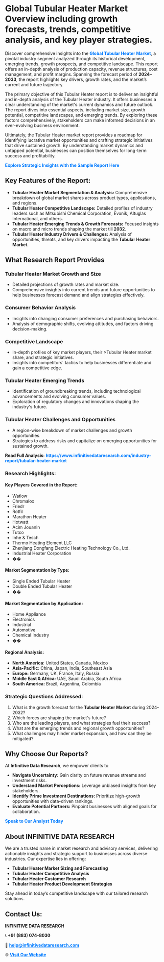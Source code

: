 <h1>Global Tubular Heater Market Overview including growth forecasts, trends, competitive analysis, and key player strategies.</h1>
<p>
Discover comprehensive insights into the 
<a href="https://www.infinitivedataresearch.com/industry-report/tubular-heater-market" rel="dofollow" style="color: #007BFF; text-decoration: none;"><strong>Global Tubular Heater Market</strong></a>, a pivotal industry segment analyzed through its historical development, emerging trends, growth prospects, and competitive landscape. This report offers an in-depth analysis of production capacity, revenue structures, cost management, and profit margins. Spanning the forecast period of <strong>2024–2033</strong>, the report highlights key drivers, growth rates, and the market’s current and future trajectory.
</p>
<p>
The primary objective of this Tubular Heater report is to deliver an insightful and in-depth analysis of the Tubular Heater industry. It offers businesses a clear understanding of the market's current dynamics and future outlook. The report dives into essential aspects, including market size, growth potential, competitive landscapes, and emerging trends. By exploring these factors comprehensively, stakeholders can make informed decisions in an ever-evolving business environment.
</p>
<p>
Ultimately, the Tubular Heater market report provides a roadmap for identifying lucrative market opportunities and crafting strategic initiatives that drive sustained growth. By understanding market dynamics and untapped potential, businesses can position themselves for long-term success and profitability.
</p>
<p>
<a href="https://www.infinitivedataresearch.com/request-sample/reportId=108882" style="color: #007BFF; text-decoration: none;"><strong>Explore Strategic Insights with the Sample Report Here</strong></a>
</p>

<h2>Key Features of the Report:</h2>
<ul>
<li><strong>Tubular Heater Market Segmentation & Analysis:</strong> Comprehensive breakdown of global market shares across product types, applications, and regions.</li>
<li><strong>Tubular Heater Competitive Landscape:</strong> Detailed profiles of industry leaders such as Mitsubishi Chemical Corporation, Evonik, Altuglas International, and others.</li>
<li><strong>Tubular Heater Emerging Trends & Growth Forecasts:</strong> Focused insights on macro and micro trends shaping the market till <strong>2032</strong>.</li>
<li><strong>Tubular Heater Industry Drivers & Challenges:</strong> Analysis of opportunities, threats, and key drivers impacting the <strong>Tubular Heater Market</strong>.</li>
</ul>

<h2>What Research Report Provides</h2>
<h3>Tubular Heater Market Growth and Size</h3>
<ul>
<li>Detailed projections of growth rates and market size.</li>
<li>Comprehensive insights into current trends and future opportunities to help businesses forecast demand and align strategies effectively.</li>
</ul>

<h3>Consumer Behavior Analysis</h3>
<ul>
<li>Insights into changing consumer preferences and purchasing behaviors.</li>
<li>Analysis of demographic shifts, evolving attitudes, and factors driving decision-making.</li>
</ul>

<h3>Competitive Landscape</h3>
<ul>
<li>In-depth profiles of key market players, their >Tubular Heater market share, and strategic initiatives.</li>
<li>Insights into competitors' tactics to help businesses differentiate and gain a competitive edge.</li>
</ul>

<h3>Tubular Heater Emerging Trends</h3>
<ul>
<li>Identification of groundbreaking trends, including technological advancements and evolving consumer values.</li>
<li>Exploration of regulatory changes and innovations shaping the industry's future.</li>
</ul>

<h3>Tubular Heater Challenges and Opportunities</h3>
<ul>
<li>A region-wise breakdown of market challenges and growth opportunities.</li>
<li>Strategies to address risks and capitalize on emerging opportunities for sustained growth.</li>
</ul>
<p><strong>Read Full Analysis:</strong> <a href="https://www.infinitivedataresearch.com/industry-report/tubular-heater-market" rel="dofollow" style="color: #007BFF; text-decoration: none;"><strong>https://www.infinitivedataresearch.com/industry-report/tubular-heater-market</strong></a></p>
<h3>Research Highlights:</h3>
<h4>Key Players Covered in the Report:</h4>
<ul><li>Watlow</li><li>Chromalox</li><li>Friedr</li><li>Rotfil</li><li>Marathon Heater</li><li>Hotwatt</li><li>Acim Jouanin</li><li>Tutco</li><li>Inhe &amp; Tesch</li><li>Thermo Heating Element LLC</li><li>Zhenjiang Dongfang Electric Heating Technology Co., Ltd.</li><li>Industrial Heater Corporation</li><li>��</li></ul>
<h4>Market Segmentation by Type:</h4>
<ul><li>Single Ended Tubular Heater</li><li>Double Ended Tubular Heater</li><li>��</li></ul>
<h4>Market Segmentation by Application:</h4>
<ul><li>Home Appliance</li><li>Electronics</li><li>Industrial</li><li>Automotive</li><li>Chemical Industry</li><li>��</li></ul>

<h4>Regional Analysis:</h4>
<ul>
<li><strong>North America:</strong> United States, Canada, Mexico</li>
<li><strong>Asia-Pacific:</strong> China, Japan, India, Southeast Asia</li>
<li><strong>Europe:</strong> Germany, UK, France, Italy, Russia</li>
<li><strong>Middle East & Africa:</strong> UAE, Saudi Arabia, South Africa</li>
<li><strong>South America:</strong> Brazil, Argentina, Colombia</li>
</ul>

<h3>Strategic Questions Addressed:</h3>
<ol>
<li>What is the growth forecast for the <strong>Tubular Heater Market</strong> during 2024–2032?</li>
<li>Which forces are shaping the market's future?</li>
<li>Who are the leading players, and what strategies fuel their success?</li>
<li>What are the emerging trends and regional growth opportunities?</li>
<li>What challenges may hinder market expansion, and how can they be mitigated?</li>
</ol>

<h2>Why Choose Our Reports?</h2>
<p>At <strong>Infinitive Data Research</strong>, we empower clients to:</p>
<ul>
<li><strong>Navigate Uncertainty:</strong> Gain clarity on future revenue streams and investment risks.</li>
<li><strong>Understand Market Perceptions:</strong> Leverage unbiased insights from key stakeholders.</li>
<li><strong>Identify Prime Investment Destinations:</strong> Prioritize high-growth opportunities with data-driven rankings.</li>
<li><strong>Evaluate Potential Partners:</strong> Pinpoint businesses with aligned goals for collaboration.</li>
</ul>
<p><a href="https://www.infinitivedataresearch.com/industry-report/tubular-heater-market" rel="dofollow" style="color: #007BFF; text-decoration: none;"><strong>Speak to Our Analyst Today</strong></a></p>

<h2>About INFINITIVE DATA RESEARCH</h2>
<p>We are a trusted name in market research and advisory services, delivering actionable insights and strategic support to businesses across diverse industries. Our expertise lies in offering:</p>
<ul>
<li><strong>Tubular Heater Market Sizing and Forecasting</strong></li>
<li><strong>Tubular Heater Competitive Analysis</strong></li>
<li><strong>Tubular Heater Customer Research</strong></li>
<li><strong>Tubular Heater Product Development Strategies</strong></li>
</ul>
<p>Stay ahead in today’s competitive landscape with our tailored research solutions.</p>

<h2>Contact Us:</h2>
<p><strong>INFINITIVE DATA RESEARCH</strong></p>
<p>📞 <strong>+91 (883) 074-8030</strong></p>
<p>📧 <strong><a href="mailto:help@infinitivedataresearch.com" style="color: #007BFF;">help@infinitivedataresearch.com</a></strong></p>
<p>🌐 <strong><a href="https://www.infinitivedataresearch.com" rel="dofollow" style="color: #007BFF;">Visit Our Website</a></strong></p>